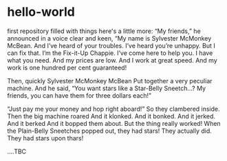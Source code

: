 # hello-world
first repository filled with things
here's a little more:
“My friends,” he announced in a voice clear and keen,
“My name is Sylvester McMonkey McBean.
And I’ve heard of your troubles. I’ve heard you’re unhappy.
But I can fix that. I’m the Fix-it-Up Chappie.
I’ve come here to help you. I have what you need.
And my prices are low. And I work at great speed.
And my work is one hundred per cent guaranteed! 

 

Then, quickly Sylvester McMonkey McBean
Put together a very peculiar machine.
And he said, “You want stars like a Star-Belly Sneetch…?
My friends, you can have them for three dollars each!” 

“Just pay me your money and hop right aboard!”
So they clambered inside. Then the big machine roared
And it klonked. And it bonked. And it jerked. And it berked
And it bopped them about. But the thing really worked!
When the Plain-Belly Sneetches popped out, they had stars!
They actually did. They had stars upon thars! 

....TBC
